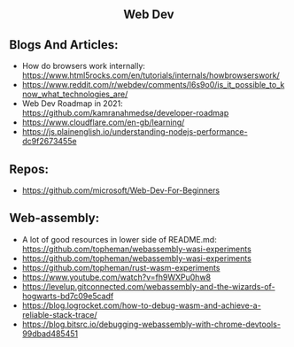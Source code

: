 <h2 align="center">Web Dev</h2>

## Blogs And Articles:

- How do browsers work internally: https://www.html5rocks.com/en/tutorials/internals/howbrowserswork/
- https://www.reddit.com/r/webdev/comments/l6s9o0/is_it_possible_to_know_what_technologies_are/
- Web Dev Roadmap in 2021: https://github.com/kamranahmedse/developer-roadmap
- https://www.cloudflare.com/en-gb/learning/
- https://js.plainenglish.io/understanding-nodejs-performance-dc9f2673455e

## Repos:

- https://github.com/microsoft/Web-Dev-For-Beginners

## Web-assembly:

- A lot of good resources in lower side of README.md: https://github.com/topheman/webassembly-wasi-experiments
- https://github.com/topheman/webassembly-wasi-experiments
- https://github.com/topheman/rust-wasm-experiments
- https://www.youtube.com/watch?v=fh9WXPu0hw8
- https://levelup.gitconnected.com/webassembly-and-the-wizards-of-hogwarts-bd7c09e5cadf
- https://blog.logrocket.com/how-to-debug-wasm-and-achieve-a-reliable-stack-trace/
- https://blog.bitsrc.io/debugging-webassembly-with-chrome-devtools-99dbad485451

